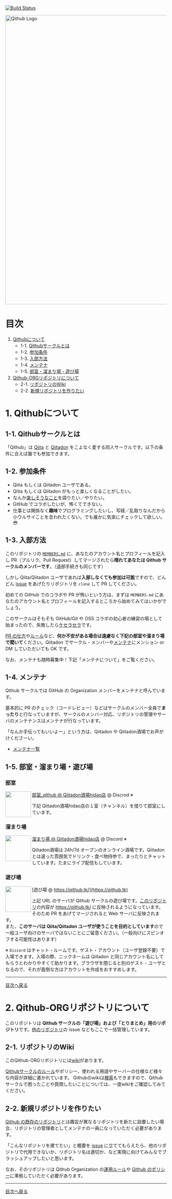 [![Build Status](https://travis-ci.org/Qithub-BOT/Qithub-ORG.svg?branch=master)](https://travis-ci.org/Qithub-BOT/Qithub-ORG)

<img title="Qithub LOGO" alt="Qithub Logo" src="https://github.com/Qithub-BOT/Qithub-ORG/raw/master/images/Banner_Qithub/Qithub-BOT-900x300.jpg" width="900">

<a id="toc"></a>
# 目次

1. [Qithubについて](#index1)
    - 1-1. [Qithubサークルとは](#index1-1)
    - 1-2. [参加条件](#index1-2)
    - 1-3. [入部方法](#index1-3)
    - 1-4. [メンテナ](#index1-4)
    - 1-5. [部室・溜まり場・遊び場](#index1-5)
1. [Qithub-ORGリポジトリについて](#index2)
    - 2-1. [リポジトリのWiki](#index2-1)
    - 2-2. [新規リポジトリを作りたい](#index2-2)


<a id="index1"></a>
# 1. Qithubについて

<a id="index1-1"></a>
## 1-1. Qithubサークルとは

「Qithub」は [Qiita](https://qiita.com/) と [Qiitadon](https://qiitadon.com/) をこよなく愛する同人サークルです。以下の条件に合えば誰でも参加できます。

<a id="index1-2"></a>
## 1-2. 参加条件

- Qiita もしくは Qiitadon ユーザである。
- Qiita もしくは Qiitadon がもっと楽しくなることがしたい。
- なんか[楽しそうなこと](https://github.com/Qithub-BOT/Qithub-ORG/issues/14)を語りたい／やりたい。
- GitHub でコラボしたいが、怖くてできない。
- 仕事とは関係なく**趣味**でプログラミングしたいし、写経／乱取りなんだから小ウルサイことを言われたくない。でも誰かに気楽にチェックして欲しい。😳

<a id="index1-3"></a>
## 1-3. 入部方法

このリポジトリの [`MEMBERS.md`](https://github.com/Qithub-BOT/Qithub-ORG/blob/master/MEMBERS.md) に、あなたのアカウント名とプロフィールを記入し PR（プルリク、Pull Request）してマージされたら**晴れてあなたは Qithub サークルのメンバーです**。（退部手続きも同じです）

しかし Qiita/Qiitadon ユーザであれば**入部しなくても参加は可能**ですので、どんどん [issue](https://github.com/Qithub-BOT/Qithub-ORG/issues) をあげたりリポジトリを `clone` して PR してください。

初めての GitHub でのコラボや PR が怖いという方は、まずは `MEMBERS.md` にあなたのアカウント名とプロフィールを記入するところから始めてみてはいかがでしょう。

このサークルはそもそも GitHub/Git や OSS コラボの初心者の練習の場として始まったので、失敗したら[ケセラセラ](https://ja.wiktionary.org/wiki/qu%C3%A9_ser%C3%A1,_ser%C3%A1)です。

[PR の仕方](https://github.com/Qithub-BOT/Qithub-ORG/wiki/%E3%83%96%E3%83%A9%E3%83%B3%E3%83%81%E3%80%81PR%E3%80%81%E3%83%9E%E3%83%BC%E3%82%B8%E3%81%AE%E3%83%AB%E3%83%BC%E3%83%AB)や[ルール](https://github.com/Qithub-BOT/Qithub-ORG/wiki/Qithub-ORG-%E3%81%AE%E3%83%AB%E3%83%BC%E3%83%AB)など、**何か不安がある場合は遠慮なく下記の部室や溜まり場で聞いて**ください。Qiitadon でサークル・メンバーや[メンテナ](https://github.com/orgs/Qithub-BOT/people)にメンション or DM していただいても OK です。

なお、メンテナも随時募集中！下記「メンテナについて」をご覧ください。

<a id="index1-4"></a>
## 1-4. メンテナ

Qithub サークルでは GitHub の Organization メンバーをメンテナと呼んでいます。

基本的に PR のチェック（コードレビュー）などはサークルのメンバー全員で**まったり**と行なっていますが、サークルのメンバー対応、リポジトリの管理やサーバのメンテナンスはメンテナが行なっています。

「なんか手伝ってもいいよー」という方は、Qiitadon や Qiitadon酒場でお声がけくださーい。

- [メンテナ一覧](https://github.com/orgs/Qithub-BOT/people)

<a id="index1-5"></a>
## 1-5. 部室・溜まり場・遊び場

### 部室

<img src="https://github.com/Qithub-BOT/Qithub-ORG/blob/master/images/Icon_Qithub/Qithub_500x500.png" width=80 align=left>  [部室_qithub @ Qiitadon酒場hidao店](https://discordapp.com/invite/kRVsy4A) @ Discrod ※

下記 Qiitadon酒場hidao店の１室（チャンネル）を借りて部室にしています。

### 溜まり場

<img src="https://raw.githubusercontent.com/Qithub-BOT/Qithub-ORG/master/images/Icon_QiitadonBar/QiitadonBar-v2_512x512.png" width=80 align=left> [溜まり場 @ Qiitadon酒場hidao店](https://discord.gg/JevmsM7) @ Discord ※

Qiitadon酒場は 24h/7d オープンのオンライン酒場です。Qiitadon とは違った雰囲気でドリンク・食べ物持参で、まったりとチャットしています。たまにライブ配信もしています。

### 遊び場

<img src="https://raw.githubusercontent.com/Qithub-BOT/Qithub-ORG/master/images/Icon_Qiitime/Qiitime_512x512.png" width=80 align=left> [遊び場 @ https://qithub.tk/](https://qithub.tk)

上記 URL のサーバが Qithub サークルの遊び場です。[このリポジトリ](https://github.com/Qithub-BOT/Qithub-ORG)の内容が https://qithub.tk/ に反映されるようになっています。そのため PR をあげてマージされると Web サーバに反映されます。<br>また、**このサーバは Qiita/Qiitadon ユーザが使うことを目的としています**ので一般ユーザ向けのサーバではないことにご留意ください。（一般向けにスピンオフする可能性はあります）

※ `Discord` はチャット・ルームです。ゲスト・アカウント（ユーザ登録不要）で入場できます。入場の際、ニックネームは Qiitadon と同じアカウント名にしてもらうとわかりやすくて助かります。ブラウザを閉じると別のゲスト・ユーザとなるので、それが面倒な方はアカウントを作成をおすすめします。

---
<a href="#toc">目次へ戻る</a>


<a id="index2"></a>
# 2. Qithub-ORGリポジトリについて

このリポジトリは **Qithub サークルの「遊び場」および「とりまとめ」用のリポジトリ**です。[他のリポジトリ](https://github.com/Qithub-BOT)の issue などもここで一括管理しています。

<a id="index2-1"></a>
## 2-1. リポジトリのWiki

このQithub-ORGリポジトリには[wiki](https://github.com/Qithub-BOT/Qithub-ORG/wiki)があります。

[Qithubサークルのルール](https://github.com/Qithub-BOT/Qithub-ORG/wiki/Qithub-ORG-%E3%81%AE%E3%83%AB%E3%83%BC%E3%83%AB)やポリシー、使われる用語やサーバーの仕様など様々な内容が詳細に書かれています。
Githubのwikiは[検索](https://github.com/Qithub-BOT/Qithub-ORG/search?q=%E3%83%AB%E3%83%BC%E3%83%AB&type=Wikis)もできますので、Qithubサークルで困ったことや質問したいことについては、一度wikiをご確認してみてください。

<a id="index2-2"></a>
## 2-2. 新規リポジトリを作りたい

[Qithub の既存のリポジトリ](https://github.com/Qithub-BOT)とは趣旨が異なるリポジトリを新たに設置したい場合、リポジトリの管理者としてメンテナの一員になっていただく必要があります。

「こんなリポジトリを建てたい」と概要を [issue](https://github.com/Qithub-BOT/Qithub-ORG/issues) に立ててもらえたら、他のリポジトリで代用できないか、リポジトリ名は適切か、など実現に向けてみんなでブラッシュアップしたいと思います。

なお、そのリポジトリは Qithub Organization の[運用ルール](https://github.com/Qithub-BOT/Qithub-ORG/wiki/Qithub-ORG-%E3%83%AB%E3%83%BC%E3%83%AB)や [Qithub のポリシー](https://github.com/Qithub-BOT/Qithub-ORG/wiki/%E3%83%9D%E3%83%AA%E3%82%B7%E3%83%BC%E3%80%81%E3%82%B3%E3%83%B3%E3%82%BB%E3%83%97%E3%83%88)に準拠していただく必要があります。

---
<a href="#toc">目次へ戻る</a>


